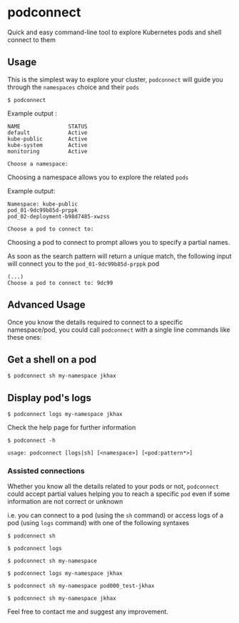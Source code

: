 # podconnect
Quick and easy command-line tool to explore Kubernetes pods and shell connect to them

## Usage

This is the simplest way to explore your cluster, `podconnect` will guide you through the `namespaces` choice and their `pods`

```
$ podconnect
```

Example output :
```
NAME               STATUS
default            Active
kube-public        Active
kube-system        Active
monitoring         Active

Choose a namespace: 
```
Choosing a namespace allows you to explore the related `pods`

Example output:
```
Namespace: kube-public
pod_01-9dc99b85d-prppk
pod_02-deployment-b98d7485-xwzss

Choose a pod to connect to: 
```
Choosing a pod to connect to prompt allows you to specify a partial names. 

As soon as the search pattern will return a unique match, the following input will connect you to the `pod_01-9dc99b85d-prppk` pod
```
(...)
Choose a pod to connect to: 9dc99
```

## Advanced Usage

Once you know the details required to connect to a specific namespace/pod, you could call `podconnect` with a single line commands like these ones:

## Get a shell on a pod

```
$ podconnect sh my-namespace jkhax 
```

## Display pod's logs

```
$ podconnect logs my-namespace jkhax

```

Check the help page for further information

```
$ podconnect -h

usage: podconnect [logs|sh] [<namespace>] [<pod:pattern*>]
```

### Assisted connections

Whether you know all the details related to your pods or not, `podconnect` could accept partial values helping you to reach a specific `pod` even if some information are not correct or unknown

i.e. you can connect to a pod (using the `sh` command) or access logs of a pod (using `logs` command) with one of the following syntaxes

```
$ podconnect sh

$ podconnect logs

$ podconnect sh my-namespace

$ podconnect logs my-namespace jkhax

$ podconnect sh my-namespace pod000_test-jkhax

$ podconnect sh my-namespace jkhax

```

Feel free to contact me and suggest any improvement.


